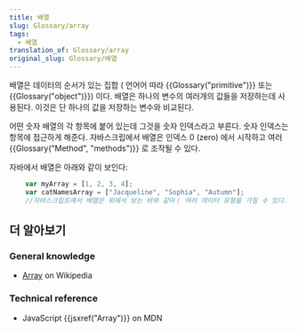 ```yaml
---
title: 배열
slug: Glossary/array
tags:
  - 배열
translation_of: Glossary/array
original_slug: Glossary/배열
---
```

배열은 데이터의 순서가 있는 집합 ( 언어어 따라 {{Glossary("primitive")}} 또는 {{Glossary("object")}}) 이다. 배열은 하나의 변수의 여러개의 값들을 저장하는데 사용된다. 이것은 단 하나의 값을 저장하는 변수와 비교된다.

어떤 숫자 배열의 각 항목에 붙어 있는데 그것을 숫자 인덱스라고 부른다. 숫자 인덱스는 항목에 접근하게 해준다. 자바스크립에서 배열은 인덱스 0 (zero) 에서 시작하고 여러 {{Glossary("Method", "methods")}} 로 조작될 수 있다.

자바에서 배열은 아래와 같이 보인다:

```js
    var myArray = [1, 2, 3, 4];
    var catNamesArray = ["Jacqueline", "Sophia", "Autumn"];
    //자바스크립트에서 배열은 위에서 보는 바와 같아ㅣ 여러 데이터 유형을 가질 수 있다.
```

## 더 알아보기

### General knowledge

- [Array](https://en.wikipedia.org/wiki/Array) on Wikipedia

### Technical reference

- JavaScript {{jsxref("Array")}} on MDN
